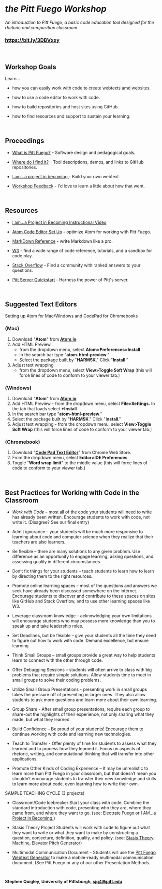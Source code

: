 # *the Pitt Fuego Workshop*
*An introduction to Pitt Fuego, a basic code education tool designed for the rhetoric and composition classroom*
### https://bit.ly/3DBVxxy<p>&nbsp;</p>


## Workshop Goals

Learn...

* how you can easily work with code to create webtexts amd websites. 

* how to use a code editor to work with code.

* how to build repositories and host sites using GitHub.

* how to find resources and support to sustain your learning.
<p>&nbsp;</p>

## Proceedings
* [What is Pitt Fuego?](https://sjquigley.github.io/Pitt-Fuego-Presentation/) - Software design and pedagogical goals.

* [Where do I find it?](https://pitt-fuego.github.io/Pitt-Fuego-Coding-Tools/) - Tool descriptions, demos, and links to GitHub repositories.

* [I am...a project in becoming ](https://github.com/Pitt-Fuego/I-am-a-project-in-becoming)- Build your own webtext.

* [Workshop Feedback](https://docs.google.com/forms/d/e/1FAIpQLSffIR6Cml15Gz_4Enxp39Pq3ynN9ivYxCeZTf3J5Q8e9NZsWg/viewform?usp=sf_link) - I'd love to learn a little about how that went. 

<p>&nbsp;</p>


## Resources

* [I am...a Project in Becoming Instructional Video](https://youtu.be/cJiYas7B9Us)

* [Atom Code Editor Set Up](https://github.com/Pitt-Fuego/Setting-Up-Atom-Code-Editor) - optimize Atom for working with Pitt Fuego.

* [MarkDown Reference](https://daringfireball.net/projects/markdown/) - write Markdown like a pro.

* [W3](https://www.w3schools.com) - find a wide range of code reference, tutorials, and a sandbox for code play.

* [Stack Overflow](https://stackoverflow.com) - Find a community with ranked answers to your questions.

* [Pitt Server Quickstart](https://github.com/Pitt-Fuego/Pitt-Server-Quickstart) - Harness the power of Pitt's server.

<p>&nbsp;</p>

## Suggested Text Editors 

Setting up Atom for Mac/Windows and CodePad for Chromebooks 

### (Mac)


1. Download "**Atom**" from **[Atom.io](atom.io)**
1. Add HTML Preview 
	- from the dropdown menu, select **Atom>Preferences>Install**
	- In the search bar type "**atom-html-preview**." 
	- Select the package built by "**HARMSK**." Click "**Install**."
1. Adjust text wrapping 
	 -	from the dropdown menu, select **View>Toggle Soft Wrap** (this will force lines of code to conform to your viewer tab.)

### (Windows)

1. Download "**Atom**" from **[Atom.io](atom.io)**
1. Add HTML Preview - from the dropdown menu, select **File>Settings.** In the tab that loads select **+Install** 
1. In the search bar type "**atom-html-preview**." 
1. Select the package built by "**HARMSK**." Click "**Install**."
1. Adjust text wrapping - from the dropdown menu, select **View>Toggle Soft Wrap** (this will force lines of code to conform to your viewer tab.)

### (Chromebook)

1. Download "**[Code Pad Text Editor](https://chrome.google.com/webstore/detail/code-pad-text-editor/adaepfiocmagdimjecpifghcgfjlfmkh?hl=en-GB)**" from Chrome Web Store. 
1. From the dropdown menu, select **Editor>IDE Preferences**
1. Toggle "**Word wrap limit**" to the middle value (this will force lines of code to conform to your viewer tab.)<p>&nbsp;</p>






## Best Practices for Working with Code in the Classroom


* *Work with Code* – most all of the code your students will need to write has already been written. Encourage students to work with code, not write it. (Disagree? See our final entry)

* Admit ignorance – your students will be much more responsive to learning about code and computer science when they realize that their teachers are also learners.

* Be flexible – there are many solutions to any given problem. Use difference as an opportunity to engage learning, asking questions, and assessing quality in different circumstances.

* Don’t fix things for your students – teach students to learn how to learn by directing them to the right resources.

* Promote online learning spaces – most of the questions and answers we seek have already been discussed somewhere on the internet. Encourage students to discover and contribute to these spaces on sites like GitHub and Stack Overflow, and to use other learning spaces like W3.

* Leverage classroom knowledge – acknowledging your own limitations will encourage students who may possess more knowledge than you to speak up and take leadership roles.

* Set Deadlines, but be flexible – give your students all the time they need to figure out how to work with code. Demand excellence, but ensure learning.

* Think Small Groups – small groups provide a great way to help students learn to connect with the other through code.

* Offer Debugging Sessions – students will often arrive to class with big problems that require simple solutions. Allow students time to meet in small groups to solve their coding problems.

* Utilize Small Group Presentations - presenting work in small groups takes the pressure off of presenting in larger ones. They also allow students to ask more questions and learn more about their own learning.

* Group Share - After small group presentations, require each group to share-out the highlights of their experience, not only sharing what they made, but what they learned.

* Build Confidence – Be proud of your students! Encourage them to continue working with code and learning new technologies.

* Teach to Transfer - Offer plenty of time for students to assess what they learned and to process how they learned it. Focus on aspects of rhetoric, writing, and computational thinking that will transfer into other applications.

* Promote Other Kinds of Coding Experience – It may be unrealistic to learn more than Pitt Fuego in your classroom, but that doesn’t mean you shouldn’t encourage students to transfer their new knowledge and skills to learn more about code, even learning how to write their own.



SAMPLE TEACHING CYCLE (3 projects)

* Classroom/Code Icebreaker Start your class with code. Combine the standard introduction with code, presenting who they are, where they came from, and where they want to go. (see: [Electrate Fuego](https://github.com/Pitt-Fuego/Electrate-Fuego) or [I AM...a Project in Becoming.](https://github.com/Pitt-Fuego/I-am-a-project-in-becoming))

* Stasis Theory Project Students will work with code to figure out what they want to write or what they want to make by constructing a question, conjecture, definition, quality, and policy. (see: [Stasis Theory Machine](https://github.com/Pitt-Fuego/stasis-theory-machine), [Elevator Pitch Generator](https://github.com/Pitt-Fuego/elevator-pitch-generator))

* Multimodal Communication Document - Students will use the [Pitt Fuego Webtext Generator](https://github.com/Pitt-Fuego/pitt-fuego-webtext-generator) to make a mobile-ready multimodal communication document. (See Pitt Fuego or any of our other Presentation Methods.<p>&nbsp;</p>



**Stephen Quigley, University of Pittsburgh, [sjq4@pitt.edu](sjq4@pitt.edu)**

 










